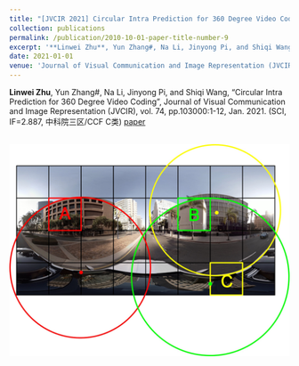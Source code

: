 ```yaml
---
title: "[JVCIR 2021] Circular Intra Prediction for 360 Degree Video Coding"
collection: publications
permalink: /publication/2010-10-01-paper-title-number-9
excerpt: '**Linwei Zhu**, Yun Zhang#, Na Li, Jinyong Pi, and Shiqi Wang, “Circular Intra Prediction for 360 Degree Video Coding”, Journal of Visual Communication and Image Representation (JVCIR), vol. 74, pp.103000:1-12, Jan. 2021. (SCI, IF=2.887, 中科院三区/CCF C类) [paper](https://www.sciencedirect.com/science/article/pii/S1047320320302169)'
date: 2021-01-01
venue: 'Journal of Visual Communication and Image Representation (JVCIR)'
---
```

**Linwei Zhu**, Yun Zhang#, Na Li, Jinyong Pi, and Shiqi Wang, “Circular Intra Prediction for 360 Degree Video Coding”, Journal of Visual Communication and Image Representation (JVCIR), vol. 74, pp.103000:1-12, Jan. 2021. (SCI, IF=2.887, 中科院三区/CCF C类) [paper](https://www.sciencedirect.com/science/article/pii/S1047320320302169)


<br/><img src='/images/circle.jpg'>
